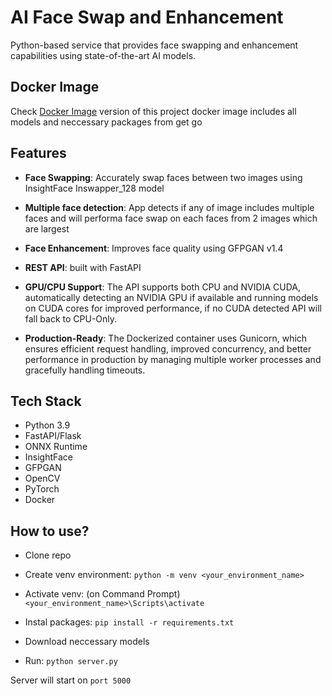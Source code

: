 # AI Face Swap and Enhancement

Python-based service that provides face swapping and enhancement capabilities using state-of-the-art AI models.

## Docker Image

Check [Docker Image](https://hub.docker.com/repository/docker/achigorgadze/face-swap-api-gpu/general) version of this project docker image includes all models and neccessary packages from get go

## Features

- **Face Swapping**: Accurately swap faces between two images using InsightFace Inswapper_128 model

- **Multiple face detection**: App detects if any of image includes multiple faces and will performa face swap on each faces from 2 images which are largest

- **Face Enhancement**: Improves face quality using GFPGAN v1.4

- **REST API**: built with FastAPI

- **GPU/CPU Support**: The API supports both CPU and NVIDIA CUDA, automatically detecting an NVIDIA GPU if available and running models on CUDA cores for improved performance, if no CUDA detected API will fall back to CPU-Only.

- **Production-Ready**: The Dockerized container uses Gunicorn, which ensures efficient request handling, improved concurrency, and better performance in production by managing multiple worker processes and gracefully handling timeouts.

## Tech Stack

- Python 3.9
- FastAPI/Flask
- ONNX Runtime
- InsightFace
- GFPGAN
- OpenCV
- PyTorch
- Docker

## How to use?

- Clone repo
- Create venv environment: `python -m venv <your_environment_name>`
- Activate venv: (on Command Prompt) `<your_environment_name>\Scripts\activate`

- Instal packages: `pip install -r requirements.txt`

- Download neccessary models

- Run: `python server.py`

Server will start on `port 5000`
